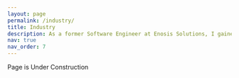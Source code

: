```yaml
---
layout: page
permalink: /industry/
title: Industry
description: As a former Software Engineer at Enosis Solutions, I gained practical industry experience.
nav: true
nav_order: 7
---
```


Page is Under Construction
